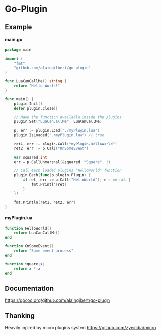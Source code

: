 # Go-Plugin

## Example

#### main.go
```go
package main

import (
	"fmt"
	"github.com/alaingilbert/go-plugin"
)

func LuaCanCallMe() string {
	return "Hello World!"
}

func main() {
	plugin.Init()
	defer plugin.Close()

	// Make the function available inside the plugins
	plugin.Set("LuaCanCallMe", LuaCanCallMe)

	p, err := plugin.Load("./myPlugin.lua")
	plugin.IsLoaded("./myPlugin.lua") // true

	ret1, err := plugin.Call("myPlugin.HelloWorld")
	ret2, err := p.Call("OnSomeEvent")

	var squared int
	err = p.CallUnmarshal(&squared, "Square", 2)

	// Call each loaded plugins "HelloWorld" function
	plugin.Each(func(p plugin.Plugin) {
		if ret, err := p.Call("HelloWorld"); err == nil {
			fmt.Println(ret)
		}
	})

	fmt.Println(ret1, ret2, err)
}
```

#### myPlugin.lua
```lua
function HelloWorld()
    return LuaCanCallMe()
end

function OnSomeEvent()
    return "Some event process"
end

function Square(x)
    return x * x
end
```

## Documentation

https://godoc.org/github.com/alaingilbert/go-plugin

## Thanking
Heavily inpired by micro plugins system
https://github.com/zyedidia/micro

